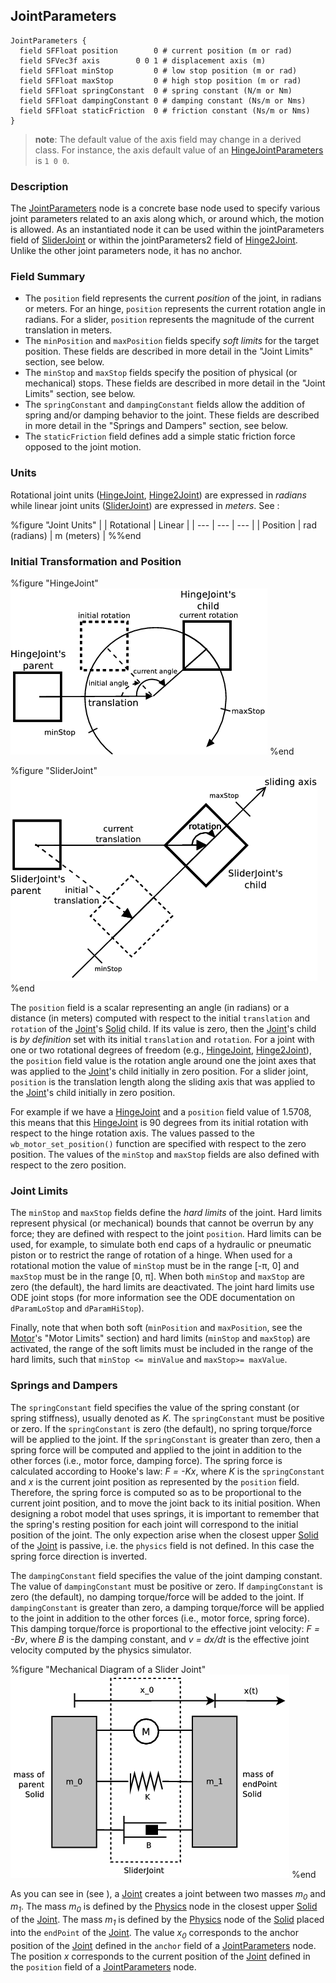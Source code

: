 ## JointParameters

```
JointParameters {
  field SFFloat position        0 # current position (m or rad)
  field SFVec3f axis        0 0 1 # displacement axis (m)
  field SFFloat minStop         0 # low stop position (m or rad)
  field SFFloat maxStop         0 # high stop position (m or rad)
  field SFFloat springConstant  0 # spring constant (N/m or Nm)
  field SFFloat dampingConstant 0 # damping constant (Ns/m or Nms)
  field SFFloat staticFriction  0 # friction constant (Ns/m or Nms)
}
```

> **note**: The default value of the axis field may change in a derived class. For instance,
the axis default value of an
[HingeJointParameters](reference/hingejointparameters.md#hingejointparameters)
is `1 0 0`.

### Description

The [JointParameters](reference/jointparameters.md#jointparameters) node is a
concrete base node used to specify various joint parameters related to an axis
along which, or around which, the motion is allowed. As an instantiated node it
can be used within the jointParameters field of
[SliderJoint](reference/sliderjoint.md#sliderjoint) or within the
jointParameters2 field of [Hinge2Joint](reference/hinge2joint.md#hinge2joint).
Unlike the other joint parameters node, it has no anchor.

### Field Summary

- The `position` field represents the current *position* of the joint, in radians
or meters. For an hinge, `position` represents the current rotation angle in
radians. For a slider, `position` represents the magnitude of the current
translation in meters.
- The `minPosition` and `maxPosition` fields specify *soft limits* for the target
position. These fields are described in more detail in the "Joint Limits"
section, see below.
- The `minStop` and `maxStop` fields specify the position of physical (or
mechanical) stops. These fields are described in more detail in the "Joint
Limits" section, see below.
- The `springConstant` and `dampingConstant` fields allow the addition of spring
and/or damping behavior to the joint. These fields are described in more detail
in the "Springs and Dampers" section, see below.
- The `staticFriction` field defines add a simple static friction force opposed to
the joint motion.

### Units

Rotational joint units ([HingeJoint](reference/hingejoint.md#hingejoint),
[Hinge2Joint](reference/hinge2joint.md#hinge2joint)) are expressed in *radians*
while linear joint units ([SliderJoint](reference/sliderjoint.md#sliderjoint))
are expressed in *meters*. See :

%figure "Joint Units"
|  | Rotational | Linear |
| --- | --- | --- |
| Position | rad (radians) | m (meters) |
%%end

### Initial Transformation and Position

%figure "HingeJoint"
![HingeJoint](pdf/hinge_joint.pdf.png)
%end

%figure "SliderJoint"
![SliderJoint](pdf/slider_joint.pdf.png)
%end

The `position` field is a scalar representing an angle (in radians) or a
distance (in meters) computed with respect to the initial `translation` and
`rotation` of the [Joint](reference/joint.md#joint)'s
[Solid](reference/solid.md#solid) child. If its value is zero, then the
[Joint](reference/joint.md#joint)'s child is *by definition* set with its
initial `translation` and `rotation`. For a joint with one or two rotational
degrees of freedom (e.g., [HingeJoint](reference/hingejoint.md#hingejoint),
[Hinge2Joint](reference/hinge2joint.md#hinge2joint)), the `position` field value
is the rotation angle around one the joint axes that was applied to the
[Joint](reference/joint.md#joint)'s child initially in zero position. For a
slider joint, `position` is the translation length along the sliding axis that
was applied to the [Joint](reference/joint.md#joint)'s child initially in zero
position.

For example if we have a [HingeJoint](reference/hingejoint.md#hingejoint) and a
`position` field value of 1.5708, this means that this
[HingeJoint](reference/joint.md#joint) is 90 degrees from its initial rotation
with respect to the hinge rotation axis. The values passed to the
`wb_motor_set_position()` function are specified with respect to the zero
position. The values of the `minStop` and `maxStop` fields are also defined with
respect to the zero position.

### Joint Limits

The `minStop` and `maxStop` fields define the *hard limits* of the joint. Hard
limits represent physical (or mechanical) bounds that cannot be overrun by any
force; they are defined with respect to the joint `position`. Hard limits can be
used, for example, to simulate both end caps of a hydraulic or pneumatic piston
or to restrict the range of rotation of a hinge. When used for a rotational
motion the value of `minStop` must be in the range [-π, 0] and `maxStop` must
be in the range [0, π]. When both `minStop` and `maxStop` are zero (the
default), the hard limits are deactivated. The joint hard limits use ODE joint
stops (for more information see the ODE documentation on `dParamLoStop` and
`dParamHiStop`).

Finally, note that when both soft (`minPosition` and `maxPosition`, see the
[Motor](reference/motor.md#motor)'s "Motor Limits" section) and hard limits
(`minStop` and `maxStop`) are activated, the range of the soft limits must be
included in the range of the hard limits, such that `minStop <= minValue` and
`maxStop>= maxValue`.

### Springs and Dampers

The `springConstant` field specifies the value of the spring constant (or spring
stiffness), usually denoted as *K*. The `springConstant` must be positive or
zero. If the `springConstant` is zero (the default), no spring torque/force will
be applied to the joint. If the `springConstant` is greater than zero, then a
spring force will be computed and applied to the joint in addition to the other
forces (i.e., motor force, damping force). The spring force is calculated
according to Hooke's law: *F = -Kx*, where *K* is the `springConstant` and *x*
is the current joint position as represented by the `position` field. Therefore,
the spring force is computed so as to be proportional to the current joint
position, and to move the joint back to its initial position. When designing a
robot model that uses springs, it is important to remember that the spring's
resting position for each joint will correspond to the initial position of the
joint. The only expection arise when the closest upper
[Solid](reference/solid.md#solid) of the [Joint](reference/joint.md#joint) is
passive, i.e. the `physics` field is not defined. In this case the spring force
direction is inverted.

The `dampingConstant` field specifies the value of the joint damping constant.
The value of `dampingConstant` must be positive or zero. If `dampingConstant` is
zero (the default), no damping torque/force will be added to the joint. If
`dampingConstant` is greater than zero, a damping torque/force will be applied
to the joint in addition to the other forces (i.e., motor force, spring force).
This damping torque/force is proportional to the effective joint velocity: *F =
-Bv*, where *B* is the damping constant, and *v = dx/dt* is the effective joint
velocity computed by the physics simulator.

%figure "Mechanical Diagram of a Slider Joint"
![Mechanical Diagram of a Slider Joint](pdf/slider_joint_mechanics.pdf.png)
%end

As you can see in (see  ), a [Joint](reference/joint.md#joint) creates a joint
between two masses *m<sub>0</sub>* and *m<sub>1</sub>*. The mass *m<sub>0</sub>*
is defined by the [Physics](reference/physics.md#physics) node in the closest
upper [Solid](reference/solid.md#solid) of the
[Joint](reference/joint.md#joint). The mass *m<sub>1</sub>* is defined by the
[Physics](reference/physics.md#physics) node of the
[Solid](reference/solid.md#solid) placed into the `endPoint` of the
[Joint](reference/joint.md#joint). The value *x<sub>0</sub>* corresponds to the
anchor position of the [Joint](reference/joint.md#joint) defined in the `anchor`
field of a [JointParameters](reference/jointparameters.md#jointparameters) node.
The position *x* corresponds to the current position of the
[Joint](reference/joint.md#joint) defined in the `position` field of a
[JointParameters](reference/jointparameters.md#jointparameters) node.

